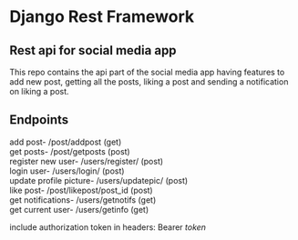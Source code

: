 # Django Rest Framework
## Rest api for social media app
This repo contains the api part of the social media app having features to add new post, getting all the posts, liking a post and sending a notification on liking a post.

## Endpoints

add post- /post/addpost (get) <br/>
get posts- /post/getposts (post) <br/>
register new user- /users/register/ (post) <br/>
login user- /users/login/ (post) <br/>
update profile picture- /users/updatepic/ (post) <br/>
like post- /post/likepost/post_id (post) <br/>
get notifications- /users/getnotifs (get) <br/>
get current user- /users/getinfo (get) <br/>

include authorization token in headers: Bearer _token_

